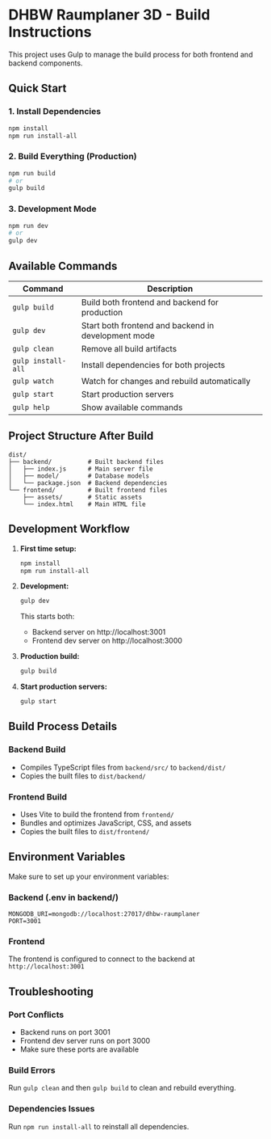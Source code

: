 # DHBW Raumplaner 3D - Build Instructions

This project uses Gulp to manage the build process for both frontend and backend components.

## Quick Start

### 1. Install Dependencies
```bash
npm install
npm run install-all
```

### 2. Build Everything (Production)
```bash
npm run build
# or
gulp build
```

### 3. Development Mode
```bash
npm run dev
# or
gulp dev
```

## Available Commands

| Command | Description |
|---------|-------------|
| `gulp build` | Build both frontend and backend for production |
| `gulp dev` | Start both frontend and backend in development mode |
| `gulp clean` | Remove all build artifacts |
| `gulp install-all` | Install dependencies for both projects |
| `gulp watch` | Watch for changes and rebuild automatically |
| `gulp start` | Start production servers |
| `gulp help` | Show available commands |

## Project Structure After Build

```
dist/
├── backend/          # Built backend files
│   ├── index.js      # Main server file
│   ├── model/        # Database models
│   └── package.json  # Backend dependencies
└── frontend/         # Built frontend files
    ├── assets/       # Static assets
    └── index.html    # Main HTML file
```

## Development Workflow

1. **First time setup:**
   ```bash
   npm install
   npm run install-all
   ```

2. **Development:**
   ```bash
   gulp dev
   ```
   This starts both:
   - Backend server on http://localhost:3001
   - Frontend dev server on http://localhost:3000

3. **Production build:**
   ```bash
   gulp build
   ```

4. **Start production servers:**
   ```bash
   gulp start
   ```

## Build Process Details

### Backend Build
- Compiles TypeScript files from `backend/src/` to `backend/dist/`
- Copies the built files to `dist/backend/`

### Frontend Build
- Uses Vite to build the frontend from `frontend/`
- Bundles and optimizes JavaScript, CSS, and assets
- Copies the built files to `dist/frontend/`

## Environment Variables

Make sure to set up your environment variables:

### Backend (.env in backend/)
```
MONGODB_URI=mongodb://localhost:27017/dhbw-raumplaner
PORT=3001
```

### Frontend
The frontend is configured to connect to the backend at `http://localhost:3001`

## Troubleshooting

### Port Conflicts
- Backend runs on port 3001
- Frontend dev server runs on port 3000
- Make sure these ports are available

### Build Errors
Run `gulp clean` and then `gulp build` to clean and rebuild everything.

### Dependencies Issues
Run `npm run install-all` to reinstall all dependencies.
